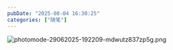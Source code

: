 ```yaml
---
pubDate: "2025-08-04 16:30:25"
categories: ["随笔"]
---
```


![photomode-29062025-192209-mdwutz837zp5g.png](https://cdn.jsdelivr.net/gh/SUNSIR007/picx-images-hosting@master/images/2025/08/photomode-29062025-192209-mdwutz837zp5g.png)
